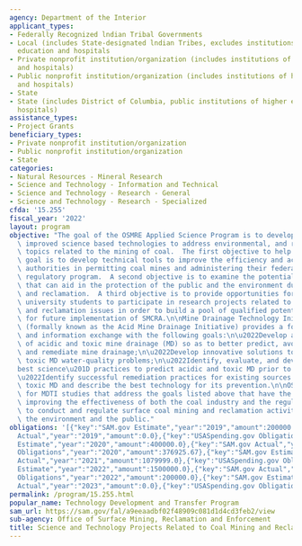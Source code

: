```yaml
---
agency: Department of the Interior
applicant_types:
- Federally Recognized lndian Tribal Governments
- Local (includes State-designated lndian Tribes, excludes institutions of higher
  education and hospitals
- Private nonprofit institution/organization (includes institutions of higher education
  and hospitals)
- Public nonprofit institution/organization (includes institutions of higher education
  and hospitals)
- State
- State (includes District of Columbia, public institutions of higher education and
  hospitals)
assistance_types:
- Project Grants
beneficiary_types:
- Private nonprofit institution/organization
- Public nonprofit institution/organization
- State
categories:
- Natural Resources - Mineral Research
- Science and Technology - Information and Technical
- Science and Technology - Research - General
- Science and Technology - Research - Specialized
cfda: '15.255'
fiscal_year: '2022'
layout: program
objective: "The goal of the OSMRE Applied Science Program is to develop and demonstrate\
  \ improved science based technologies to address environmental, and restoration\
  \ topics related to the mining of coal.  The first objective to help us meet this\
  \ goal is to develop technical tools to improve the efficiency and accuracy of regulatory\
  \ authorities in permitting coal mines and administering their federally approved\
  \ regulatory program.  A second objective is to examine the potential for new technologies\
  \ that can aid in the protection of the public and the environment during mining\
  \ and reclamation.  A third objective is to provide opportunities for college and\
  \ university students to participate in research projects related to coal mining\
  \ and reclamation issues in order to build a pool of qualified potential applicants\
  \ for future implementation of SMCRA.\n\nMine Drainage Technology Initiative (MDTI)\
  \ (formally known as the Acid Mine Drainage Initiative) provides a forum for collaboration\
  \ and information exchange with the following goals:\n\u2022Develop an understanding\
  \ of acidic and toxic mine drainage (MD) so as to better predict, avoid, monitor,\
  \ and remediate mine drainage;\n\u2022Develop innovative solutions to acidic and\
  \ toxic MD water-quality problems;\n\u2022Identify, evaluate, and develop \u201C\
  best science\u201D practices to predict acidic and toxic MD prior to mining; and\n\
  \u2022Identify successful remediation practices for existing sources of acidic and\
  \ toxic MD and describe the best technology for its prevention.\n\nOSMRE is looking\
  \ for MDTI studies that address the goals listed above that have the potential for\
  \ improving the effectiveness of both the coal industry and the regulatory authority\
  \ to conduct and regulate surface coal mining and reclamation activities that protect\
  \ the environment and the public."
obligations: '[{"key":"SAM.gov Estimate","year":"2019","amount":200000.0},{"key":"SAM.gov
  Actual","year":"2019","amount":0.0},{"key":"USASpending.gov Obligations","year":"2019","amount":-21278.46},{"key":"SAM.gov
  Estimate","year":"2020","amount":400000.0},{"key":"SAM.gov Actual","year":"2020","amount":1020000.0},{"key":"USASpending.gov
  Obligations","year":"2020","amount":376925.67},{"key":"SAM.gov Estimate","year":"2021","amount":1079999.0},{"key":"SAM.gov
  Actual","year":"2021","amount":1079999.0},{"key":"USASpending.gov Obligations","year":"2021","amount":1598929.0},{"key":"SAM.gov
  Estimate","year":"2022","amount":1500000.0},{"key":"SAM.gov Actual","year":"2022","amount":200000.0},{"key":"USASpending.gov
  Obligations","year":"2022","amount":200000.0},{"key":"SAM.gov Estimate","year":"2023","amount":200000.0},{"key":"SAM.gov
  Actual","year":"2023","amount":0.0},{"key":"USASpending.gov Obligations","year":"2023","amount":1798798.48}]'
permalink: /program/15.255.html
popular_name: Technology Development and Transfer Program
sam_url: https://sam.gov/fal/a9eeaadbf02f48909c081d1d4cd3feb2/view
sub-agency: Office of Surface Mining, Reclamation and Enforcement
title: Science and Technology Projects Related to Coal Mining and Reclamation
---
```

